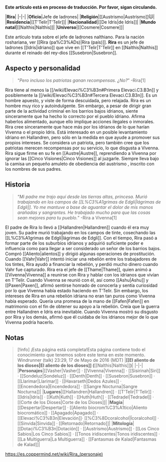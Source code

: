 **Este artículo está en proceso de traducción. Por favor, sigan circulando.**


|**Rira**|
|-|-|
|**Oficio**|Jefe de ladrones|
|**Religión**|[[Austrismo\|Austrismo]]🐱︎|
|**Residencia**|[[T'Telir\|T'Telir]]|
|**Nacionalidad**|[[De Idris\|de Idris]]|
|**Mundo natal**|[[Nalthis\|Nalthis]]|
|**Universo**|[[Cosmere\|Cosmere]]|

Este artículo trata sobre el jefe de ladrones nalthiano. Para la nación roshariana, ver [[Rira (pa%C3%ADs)\|Rira (país)]].
**Rira** es un jefe de ladrones [[Idris\|idriano]] que vive en [[T'Telir\|T'Telir]] en [[Nalthis\|Nalthis]] durante el reinado del rey-dios [[Susebron\|Susebron]].

## Aspecto y personalidad
>“*Pero incluso los patriotas ganan recompensas. ¿No?*”
\-Rira[1]


Rira tiene al menos la [[/wiki/Elevaci%C3%B3n#Primera Elevaci.C3.B3n]] y posiblemente la [[/wiki/Elevaci%C3%B3n#Tercera Elevaci.C3.B3n]]. Es un hombre apuesto, y viste de forma descuidada, pero relajada.
Rira es un hombre muy rico y autoindulgente. Sin embargo, a pesar de dirigir gran parte de la actividad criminal en los barrios bajos idrianos, siente sinceramente que ha hecho lo correcto por el pueblo idriano. Afirma haberlos alimentado, aunque ello implique acciones ilegales o inmorales. Rira cree sinceramente que hace más por los idrianos de lo que harían Vivenna o el propio Idris. Está interesado en un posible levantamiento idriano en Hallandren, pero sólo en la medida en que ayude a promover sus propios intereses. Se considera un patriota, pero también cree que los patriotas merecen recompensas por su servicio, lo que disgusta a Vivenna.
Rira sigue firme en su fe en [[Austre\|Austre]], reprendiendo a Vivenna por ignorar las [[Cinco Visiones\|Cinco Visiones]] al juzgarle. Siempre lleva bajo la camisa un pequeño amuleto de obediencia del austrismo , inscrito con los nombres de sus padres.

## Historia
>“*Mi padre me trajo aquí desde las tierras altas, princesa. Murió trabajando en los campos de [[L%C3%A1grimas de Edgli\|lágrimas de Edgli]]. Yo me mantuve a base de aguantar el dolor de mis manos arañadas y sangrantes. He trabajado mucho para que las cosas sean mejores para tu pueblo.*”
\-Rira a Vivenna[1]


El padre de Rira lo llevó a [[Hallandren\|Hallandren]] cuando él era muy joven. Su padre murió trabajando en los campos de tinte, cosechando las [[L%C3%A1grimas de Edgli\|lágrimas de Edgli]]. Con el tiempo, Rira pasó a formar parte de los suburbios idrianos y adquirió suficiente poder e influencia como para llegar a ser considerado un señor de los barrios bajos. Compró [[Aliento\|alientos]] y dirigió algunas operaciones de prostitución.
Cuando [[Vahr\|Vahr]] intentó iniciar una rebelión entre los trabajadores de los tintes, Rira ayudó a financiar la rebelión, y perdió mucho dinero cuando Vahr fue capturado. Rira era el jefe de [[Thame\|Thame]], quien animó a [[Vivenna\|Vivenna]] a reunirse con Rira y hablar con los idrianos que vivían en T'Telir. Cuando Vivenna se reunió con él, así como [[Ashu\|Ashu]] y [[Paxen\|Paxen]], afirmó sentirse honrado de conocerla y sentía curiosidad por lo que Vivenna había estado haciendo en T'Telir.
Sin embargo, los intereses de Rira en una rebelión idriana no eran tan puros como Vivenna había esperado. Quería una promesa de la mano de [[Fafen\|Fafen]] en matrimonio con el fin de obtener su apoyo a la rebelión. Creía que la guerra entre Hallandren e Idris era inevitable. Cuando Vivenna mostró su disgusto por Rira y los demás, afirmó que él cuidaba de los idrianos mejor de lo que Vivenna podría hacerlo.

## Notas

> [!info] ¡Esta página está completa!Esta página contiene todo el conocimiento que tenemos sobre este tema en este momento.
Windrunner (talk) 23:29, 17 de Mayo de 2016 (MDT)
|**[[El aliento de los dioses\|El aliento de los dioses]] (**[[Nalthis\|Nalthis]]**)**|
|-|-|
|**Personajes**|[[Vasher\|Vasher]] · [[Vivenna\|Vivenna]] · [[Sisirinah\|Siri]] · [[Sondeluz\|Sondeluz]] · [[Denth\|Denth]] · [[Susebron\|Susebron]] · [[Llarimar\|Llarimar]] · [[Havarseth\|Dedos Azules]] · [[Encendedora\|Encendedora]] · [[Sangre Nocturna\|Sangre Nocturna]]|
|**Lugares**|[[Hallandren\|Hallandren]] · [[T'Telir\|T'Telir]] · [[Idris\|Idris]] · [[Kuth\|Kuth]] · [[Huth\|Huth]] · [[Tedradel\|Tedradel]] · [[Corte de los Dioses\|Corte de los Dioses]]|
|**Magia**|[[Despertar\|Despertar]] · [[Aliento biocrom%C3%A1tico\|Aliento biocromático]] · [[Apagado\|Apagado]] · [[Elevaci%C3%B3n\|Elevación]]· [[%C3%8Dcoralcohol\|Ícoralcohol]] · [[Sinvida\|Sinvida]] · [[Retornado\|Retornado]]|
|**Mitología**|[[Dotaci%C3%B3n\|Dotación]] · [[Austrismo\|Austrismo]] · [[Los Cinco Sabios\|Los Cinco Sabios]] · [[Tonos iridiscentes\|Tonos iridiscentes]] · [[La Multiguerra\|La Multiguerra]] · [[Fantasmas de Kalad\|Fantasmas de Kalad]]|



https://es.coppermind.net/wiki/Rira_(personaje)